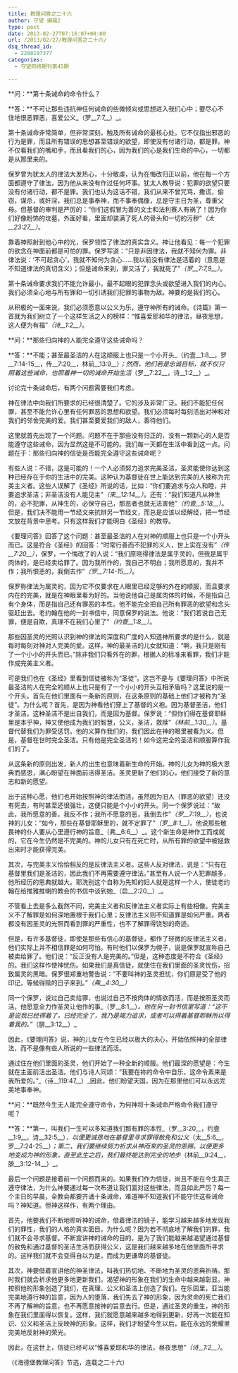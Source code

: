 ```yaml
---
title: 教理问答之二十六
author: 守望 编辑2
type: post
date: 2013-02-27T07:16:07+00:00
url: /2013/02/27/教理问答之二十六/
dsq_thread_id:
  - 2288197377
categories:
  - 守望网络期刊第45期

---
```

<!--more-->

**问：**第十条诫命的命令什么？

**答：**不可让那些违抗神任何诫命的些微倾向或思想进入我们心中；要尽心不住地恨恶罪恶，喜爱公义_（罗__7:7__）_。

第十条诫命非常简单，但非常深刻，触及所有诫命的最核心处。它不仅指出邪恶的行为是罪，而且所有错误的思想甚至错误的欲望，即使没有付诸行动，都是罪。神不仅看我们的嘴和手，而且看我们的心，因为我们的心是我们生命的中心，一切都是从那里来的。

保罗曾为犹太人的律法大发热心，十分敬虔，认为在悔改归正以前，他在每一个方面都遵守了律法，因为他从来没有作过任何坏事。犹太人教导说：犯罪的欲望只要没有付诸行动，都不是罪。我们也认为这话不错，我们从来不曾咒骂，撒谎，偷窃，谋杀，或奸淫，我们总是事奉神，而不事奉偶像，总是守主日为圣，尊重父母。但基督的审判是严厉的：“你们这假冒为善的文士和法利赛人有祸了！因为你们好像粉饰的坟墓，外面好看，里面却装满了死人的骨头和一切的污秽”_（太__23:27__）_。

靠着神照射到他心中的光，保罗领悟了律法的真实含义。神让他看见：每一个犯罪的欲念在神面前都是可怕的罪。保罗写道：“只是非因律法，我就不知何为罪。非律法说：‘不可起贪心’，我就不知何为贪心……我以前没有律法是活着的（意思是不知道律法的真切含义）；但是诫命来到，罪又活了，我就死了”_（罗__7:7,9__）_。

第十条诫命要求我们不能允许最小，最不起眼的犯罪念头或欲望进入我们的内心。我们必须全心地与所有罪和一切引诱我们犯罪的事物为敌。神要的是我们的心。

从积极的一面来说，我们必须愿意以公义为乐，遵守神所有的诫命。《诗篇》第一首就为我们树立了一个这样生活之人的榜样：“惟喜爱耶和华的律法，昼夜思想，这人便为有福”_（诗__1:2__）_。

**问：**那些归向神的人能完全遵守这些诫命吗？

**答：**不能；甚至最圣洁的人在这顺服上也只是一个小开头_（约壹__1:8__，罗__7:14-15__，传__7:20__，林前__13:9__）_；然而，他们若是忠诚目标，就不仅只照着这些诫命，也照着神一切的诫命开始生活_（罗__7:22__，诗__1:2__）_。

讨论完十条诫命后，有两个问题需要我们考虑。

神在律法中向我们所要求的已经很清楚了。它的涉及非常广泛。我们不能犯任何罪，甚至不能允许心里有任何罪恶的思想和欲望。我们必须每时每刻活出对神和对我们的邻舍完美的爱。我们甚至要爱我们的敌人，善待他们。

这里就首先出现了一个问题。问题不在于那些没有归正的，没有一颗新心的人是否能遵守这些诫命，因为显然这是不可能的。我们每一天都在生活中看到这一点。问题在于：那些归向神的信徒是否能完全遵守这些诫命呢？

有些人说：不错，这是可能的！一个人必须努力追求完美圣洁，圣灵能使你达到这种已经存在于你的生活中的完美。这种认为基督徒在世上能达到完美的人被称为完美主义者。这些人误解了《圣经》所说的话，比如：“你们要追求与众人和睦，并要追求圣洁；非圣洁没有人能见主”_（来__12:14__）_。还有：“我们知道凡从神生的，必不犯罪，从神生的，必保守自己，那恶者也就无法害他”_（约壹__5:18__）_。但是，我们决不能用一节经文来抗辩另一节经文，而总是应该以经解经，把一节经文放在背景中思考。只有这样我们才能明白《圣经》的教导。

《要理问答》回答了这个问题：甚至最圣洁的人在对神的顺服上也只是一个小开头而已。这是符合《圣经》的回答：“时常行善而不犯罪的义人，世上实在没有”_（传__7:20__）_，保罗，一个悔改了的人说：“我们原晓得律法是属乎灵的，但我是属乎肉体的，是已经卖给罪了。因为我所作的，我自己不明白；我所愿意的，我并不作；我所恨恶的，我倒去作”_（罗__7:14-15__）_。

保罗称律法为属灵的，因为它不仅要求在人眼里已经足够的外在的顺服，而且要求内在的完美，就是在神眼里看为好的。当他说他自己是属肉体的时候，不是指自己有个身体，而是指自己还有罪恶的本性。他不能完全把自己所有罪恶的欲望和念头驱赶出去。老约翰在他的一封书信中，同意保罗的说法。他说：“我们若说自己无罪，便是自欺，真理不在我们心里了”_（约壹__1:8__）_。

那些因圣灵的光照认识到神的律法的深度和广度的人知道神所要求的是什么，就是每时每刻对神对人完美的爱。这样，神的最圣洁的儿女就知道：“啊，我只是刚有了一个小小的开头而已。”除非我们只看外在的罪，根据人的标准来看罪，我们才能作成完美主义者。

可是我们也在《圣经》里看到信徒被称为“圣徒”。这岂不是与《要理问答》中所说最圣洁的人在完全的顺从上也只是有了一个小小的开头互相矛盾吗？这里说的是一个开头。首先在他们里面有一条新的原则，在这条原则的基础上他们才被称为“圣徒”。为什么呢？首先，是因为神看他们穿上了基督的义袍。因为基督圣洁，他们才圣洁。这种圣洁不是出自我们，而是因为基督。保罗说：“但你们得在基督耶稣里是本乎神，神又使他成为我们的智慧，公义，圣洁，救赎”_（林前__1:30__）_。基督代替我们为罪受惩罚。他的义算作我们的，我们因此在神的眼里被看为义。但是，基督在世时完全圣洁。只有他是完全圣洁的！如今这完全的圣洁和顺服算作我们的了。

从这条新的原则出发，新人的出生也意味着新生命的开始。神的儿女为神的极大恩典而感恩，满心盼望在神面前活得圣洁。圣灵更新了他们的心，他们接受了新的意志和新的愿望。

出于这种心愿，他们也开始按照神的律法而活，虽然因为旧人（罪恶的欲望）还没有死去，有时甚至还很强壮，这便只能是个小小的开头。同一个保罗说过：“故此，我所愿意的善，我反不作；我所不愿意的恶，我倒去作”_（罗__7:19__）_，也说神的儿女：“如今，那些在基督耶稣里的，就不定罪了”_（罗__8:1__）_。他说那些敬畏神的仆人要从心里遵行神的旨意_（弗__6:6__）_。这个新生命是神作工而成就的，它在今生仍然是不完美的。神的儿女只有在死亡时，从所有罪的欲望中被拯救出来时才能获得完美。

其次，与完美主义恰恰相反的是反律法主义者。这些人反对律法，说是：“只有在基督里我们是圣洁的，因此我们不再需要遵守律法。”甚至有人说一个人犯罪越多，他所经历的恩典就越大。耶洗别这个自称为先知的妇人就是这样一个人，使徒老约翰在给推雅推喇的教会的书信中谈到她_（启__2:20__）_。

不管看上去是多么截然不同，完美主义者和反律法主义者实际上有些相像。完美主义不了解罪是如何深地置根于我们心里；反律法主义则不知道罪是如何严重。两者都没有因圣灵的光照而看到罪的严重性，也不了解罪得饶恕的奇迹。

但是，有许多基督徒，即使是那些有信心的基督徒，都作了轻微的反律法主义者，他们实际上并不相信罪是如何可怕。有时他们以保罗为幌子，说是保罗就宣称自己被卖给罪了。他们说：“反正没有人是完美的。”但是，这种态度是不符合《圣经》的。我们这样作使神忧伤。如果我们是真信徒，就使住在我们里面的圣灵忧伤，招致属灵的黑暗。保罗很郑重地警告说：“不要叫神的圣灵担忧，你们原是受了他的印记，等候得赎的日子来到。”_（弗__4:30__）_

同一个保罗，说过自己卖给罪，也说过自己不按肉体的情欲而活，而是按照圣灵而活，他愿意全力作圣灵让他作的事_（罗__8:1__）_。他在另一封书信里写道：“这不是说我已经得着了，已经完全了，我乃是竭力追求，或者可以得着基督耶稣所以得着我的。”_（腓__3:12__）_

因此，《要理问答》说，神的儿女在今生已经以极大的决心，开始依照神的全部律法，而不是像有些人所说的一些律法而活。

通过住在他们里面的圣灵，他们开始了一种全新的顺服。他们最深的愿望是：今生就在主面前活出圣洁。他们与诗人同颂：“我要在袮的命令中自乐，这命令素来是我所爱的。”_（诗__119:47__）_因此，他们盼望天国，因为在那里他们可以永远完美地事奉神。

**问：**既然今生无人能完全遵守命令，为何神将十条诫命严格命令我们遵守呢？

**答：**第一，叫我们一生可以多知道我们那有罪的本性_（罗__3:20__，约壹__1:9__，诗__32:5__）_，以便更诚恳地在基督里寻求罪得赦免和公义_（太__5:6__，罗__7:24-25__）_；第二，我们要继续努力祈求从神而来的圣灵的恩赐，以便更多地变成为神的形象，直至此生之后，我们最终能达到完全的地步_（林前__9:24__，腓__3:12-14__）_。

最后一个问题是接着前一个问题而来的。如果我们作为信徒，尚且不能在今生真正遵守律法，为什么神要通过每一次布道让我们面对这些律法，而且如此严厉？每一个主日的早晨，全教会都要齐诵十条诫命，难道神不知道我们不能守住这些诫命吗？神知道。但神这样作，有两个理由。

首先，他要我们不断地聆听神的诫命，借着律法的镜子，能学习越来越多地发现我们的罪性，我们的人格的真实面目。为什么呢？因为若不彻底地了解我们的罪，我们就不会寻求基督。不断宣讲神的诫命的目的，是为了我们能越来越渴望通过基督的赦免和通过基督的圣洁生活而获得公义，这是我们越来越多地在他里面所寻求的。这样我们就不会变得自以为是，而成为更谦卑的基督徒。

其次，神要借着宣讲他的神圣律法，叫我们热切地、不断地为圣灵的恩典祈祷。那时我们就会祈求他更多地更新我们，渴望神的形象在我们的生命中越来越彰显。神按照他的形象创造了我们，在真理、公义和圣洁上创造了我们。在乐园里，亚当能完美地遵行神的旨意，因为人的堕落，我们失去了神的形象，因为灵命的死亡我们不再了解神的旨意，也不再愿意按神的旨意去行。但是，通过圣灵的重生，神的形象在我们里面得以恢复。这样，我们就愿意越来越多地得到更新，好再一次能在知识、公义和圣洁上反映神的形象。这样，我们才盼望今生以后，能在永远的荣耀里完美地反射神的荣光。

因此，在这世上，信徒已经可以“惟喜爱耶和华的律法，昼夜思想”_（诗__1:2__）_。

（《海德堡教理问答》节选，连载之二十六）

&nbsp;